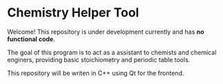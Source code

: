 # Chemistry Helper Tool
Welcome! This repository is under development currently and has **no functional code**. 

The goal of this program is to act as a assistant to chemists and chemical enginers, providing basic stoichiometry and periodic table tools.

This repository will be writen in C++ using Qt for the frontend.
